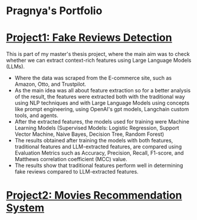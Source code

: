 # Pragnya's Portfolio

# [Project1: Fake Reviews Detection](https://github.com/PragnyaPataskar/fake_review_detection)
This is part of my master's thesis project, where the main aim was to check whether we can extract context-rich features using Large Language Models (LLMs). 

* Where the data was scraped from the E-commerce site, such as Amazon, Otto, and Trustpilot.
* As the main idea was all about feature extraction so for a better analysis of the result, the features were extracted both with the traditional way using NLP techniques and with Large Language Models using concepts like prompt engineering, using OpenAI's gpt models, Langchain custom tools, and agents.
* After the extracted features, the models used for training were Machine Learning Models (Supervised Models: Logistic Regression, Support Vector Machine, Naive Bayes, Decision Tree, Random Forest)
* The results obtained after training the models with both features, traditional features and LLM-extracted features, are compared using Evaluation Metrics such as Accuracy, Precision, Recall, F1-score, and Matthews correlation coefficient (MCC) value.
* The results show that traditional features perform well in determining fake reviews compared to LLM-extracted features.


# [Project2: Movies Recommendation System](https://github.com/PragnyaPataskar/movie_recommendaation_system)
